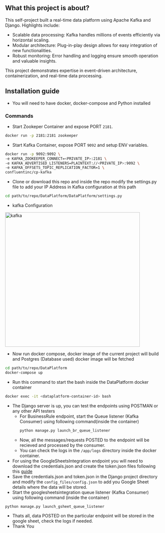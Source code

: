 ## What this project is about?
This self-project built a real-time data platform using Apache Kafka and Django. Highlights include:
- Scalable data processing: Kafka handles millions of events efficiently via horizontal scaling.
- Modular architecture: Plug-in-play design allows for easy integration of new functionalities.
- Robust monitoring: Error handling and logging ensure smooth operation and valuable insights.
  
This project demonstrates expertise in event-driven architecture, containerization, and real-time data processing.
## Installation guide
- You will need to have docker, docker-compose and Python installed
### Commands
- Start Zookeper Container and expose PORT `2181`.
```bash
docker run -p 2181:2181 zookeeper
```
- Start Kafka Container, expose PORT `9092` and setup ENV variables.
```bash
docker run -p 9092:9092 \
-e KAFKA_ZOOKEEPER_CONNECT=<PRIVATE_IP>:2181 \
-e KAFKA_ADVERTISED_LISTENERS=PLAINTEXT://<PRIVATE_IP>:9092 \
-e KAFKA_OFFSETS_TOPIC_REPLICATION_FACTOR=1 \
confluentinc/cp-kafka
```
- Clone or download this repo and inside the repo modify the settings.py file to add your IP Address in Kafka configuration at this path
```bash
cd path/to/repo/DataPlatform/DataPlatform/settings.py
```
- kafka Configuration
<img width="437" alt="kafka" src="https://github.com/HarshvMahawar/RefinedApproach/assets/114311884/8d53d47e-0c18-4afd-821a-3d2bdad7f5b7">

- Now run docker compose, docker image of the current project will build and Postgres (Database used) docker image will be fetched
```bash
cd path/to/repo/DataPlatform
docker-compose up
```
- Run this command to start the bash inside the DataPlatform docker container
```bash
docker exec -it <dataplatform-container-id> bash
```
- The Django server is up, you can test the endpoints using POSTMAN or any other API testers
  - For BusinessRule endpoint, start the Queue listener (Kafka Consumer) using following command(inside the container)
    ```bash
    python manage.py launch_br_queue_listener
    ```
  - Now, all the messages/requests POSTED to the endpoint will be recieved and processed by the consumer.
  - You can check the logs in the `/app/logs` directory inside the docker container.
- For using the GoogleSheetsIntegration endpoint you will need to download the credentials.json and create the token.json files following this [guide](https://developers.google.com/sheets/api/quickstart/python)
- Save the credentials.json and token.json in the Django project directory and modify the `config_files/config.json` to add you Google Sheet details where the data will be stored.
- Start the googlesheetsintegration queue listener (Kafka Consumer) using following command (inside the container)
```bash
python manage.py launch_gsheet_queue_listener
```
- Thats all, data POSTED on the particular endpoint will be stored in the google sheet, check the logs if needed.
- Thank You

